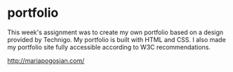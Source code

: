 # portfolio
This week's assignment was to create my own portfolio based on a design provided by Technigo. My portfolio is built with HTML and CSS. I also made my portfolio site fully accessible according to W3C recommendations. 

http://mariapogosjan.com/